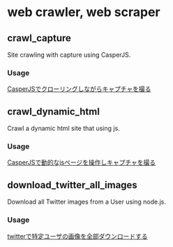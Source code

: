 # web crawler, web scraper

## crawl_capture
Site crawling with capture using CasperJS.  

### Usage
[CasperJSでクローリングしながらキャプチャを撮る](http://pppurple.hatenablog.com/entry/2016/02/20/224125)

## crawl_dynamic_html
Crawl a dynamic html site that using js.  

### Usage
[CasperJSで動的なjsページを操作しキャプチャを撮る](http://pppurple.hatenablog.com/entry/2016/03/21/082436)

## download_twitter_all_images
Download all Twitter images from a User using node.js.  

### Usage
[twitterで特定ユーザの画像を全部ダウンロードする](http://pppurple.hatenablog.com/entry/2016/04/02/204119)

